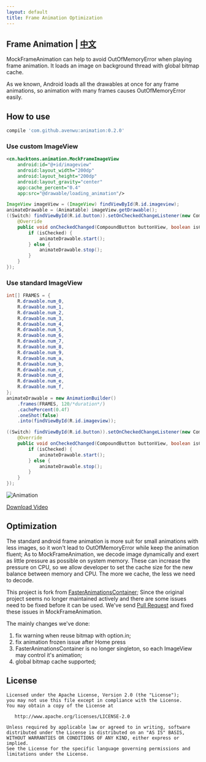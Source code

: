 ```yaml
---
layout: default
title: Frame Animation Optimization
---
```


## Frame Animation | [中文](index-zh)

MockFrameAnimation can help to avoid OutOfMemoryError when playing frame animation.
It loads an image on background thread with global bitmap cache.

As we known, Android loads all the drawables at once for any frame animations, so animation with 
many frames causes OutOfMemoryError easily. 

## How to use

```Groovy
compile 'com.github.avenwu:animation:0.2.0'
```

### Use custom ImageView

```xml
<cn.hacktons.animation.MockFrameImageView
    android:id="@+id/imageview"
    android:layout_width="200dp"
    android:layout_height="200dp"
    android:layout_gravity="center"
    app:cache_percent="0.4"
    app:src="@drawable/loading_animation"/>
```

```java
ImageView imageView = (ImageView) findViewById(R.id.imageview);
animateDrawable = (Animatable) imageView.getDrawable();
((Switch) findViewById(R.id.button)).setOnCheckedChangeListener(new CompoundButton.OnCheckedChangeListener() {
    @Override
    public void onCheckedChanged(CompoundButton buttonView, boolean isChecked) {
        if (isChecked) {
            animateDrawable.start();
        } else {
            animateDrawable.stop();
        }
    }
});
```

### Use standard ImageView

```java
int[] FRAMES = {
    R.drawable.num_0,
    R.drawable.num_1,
    R.drawable.num_2,
    R.drawable.num_3,
    R.drawable.num_4,
    R.drawable.num_5,
    R.drawable.num_6,
    R.drawable.num_7,
    R.drawable.num_8,
    R.drawable.num_9,
    R.drawable.num_a,
    R.drawable.num_b,
    R.drawable.num_c,
    R.drawable.num_d,
    R.drawable.num_e,
    R.drawable.num_f,
};
animateDrawable = new AnimationBuilder()
    .frames(FRAMES, 120/*duration*/)
    .cachePercent(0.4f)
    .oneShot(false)
    .into(findViewById(R.id.imageview));

((Switch) findViewById(R.id.button)).setOnCheckedChangeListener(new CompoundButton.OnCheckedChangeListener() {
    @Override
    public void onCheckedChanged(CompoundButton buttonView, boolean isChecked) {
        if (isChecked) {
            animateDrawable.start();
        } else {
            animateDrawable.stop();
        }
    }
});
```

![Animation](http://7u2jir.com1.z0.glb.clouddn.com/wuba/device-2017-09-12-153056.gif)

[Download Video](http://7u2jir.com1.z0.glb.clouddn.com/wuba/device-2017-09-12-153056.mp4)


## Optimization
The standard android frame animation is more suit for small animations with less images, so it 
won't lead to OutOfMemoryError while keep the animation fluent; As to MockFrameAnimation, we decode 
image dynamically and exert as little pressure as possible on system memory. These can increase the
 pressure on CPU, so we allow developer to set the cache size for the new balance between memory and
 CPU. The more we cache, the less we need to decode.

This project is fork from [FasterAnimationsContainer](https://github.com/tigerjj/FasterAnimationsContainer);
Since the original project seems no longer maintained actively and there are some issues 
need to be fixed before it can be used. We've send [Pull Request](https://github.com/tigerjj/FasterAnimationsContainer/issues/11)
 and fixed these issues in MockFrameAnimation.
 
The mainly changes we've done:

1. fix warning when reuse bitmap with option.in;
2. fix animation frozen issue after Home press
3. FasterAnimationsContainer is no longer singleton, so each ImageView may control it's animation;
4. global bitmap cache supported;

## License

```
Licensed under the Apache License, Version 2.0 (the "License");
you may not use this file except in compliance with the License.
You may obtain a copy of the License at

   http://www.apache.org/licenses/LICENSE-2.0

Unless required by applicable law or agreed to in writing, software
distributed under the License is distributed on an "AS IS" BASIS,
WITHOUT WARRANTIES OR CONDITIONS OF ANY KIND, either express or implied.
See the License for the specific language governing permissions and
limitations under the License.
```
